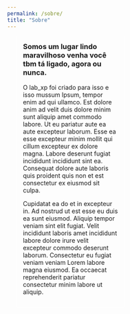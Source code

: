 ```yaml
---
permalink: /sobre/
title: "Sobre"
---
```

<head>
  <link href="https://fonts.googleapis.com/css2?family=Domine&display=swap" rel="stylesheet">
  <style>
    h3 {
      margin-top: 0em;
    }
    #sobre_1o_card{
      width: 15.8em;
      border: 0.1em solid white;
      border-top: 0;
      padding: 1em;
      margin-left: 1.55em;
    }
    .page__content p {
      font-family: 'Domine', serif;
      font-size: 0.6rem;
    }
  </style>
</head>

<div id="sobre_1o_card">
  <h3>Somos um lugar lindo maravilhoso venha você tbm tá ligado, agora ou nunca.</h3>

  <p class="sobre-paragrafo">O lab_xp foi criado para isso e isso mussum Ipsum, tempor enim ad qui ullamco. Est dolore anim ad velit duis dolore minim sunt aliquip amet commodo labore. Ut eu pariatur aute ea aute excepteur laborum. Esse ea esse excepteur minim mollit qui cillum excepteur ex dolore magna. Labore deserunt fugiat incididunt incididunt sint ea. Consequat dolore aute laboris quis proident quis non et est consectetur ex eiusmod sit culpa.</p>

  <p class="sobre-paragrafo">Cupidatat ea do et in excepteur in. Ad nostrud ut est esse eu duis ea sunt eiusmod. Aliquip tempor veniam sint elit fugiat. Velit incididunt laboris amet incididunt labore dolore irure velit excepteur commodo deserunt laborum. Consectetur eu fugiat veniam veniam Lorem labore magna eiusmod. Ea occaecat reprehenderit pariatur consectetur minim labore ut aliquip. </p>
</div>
